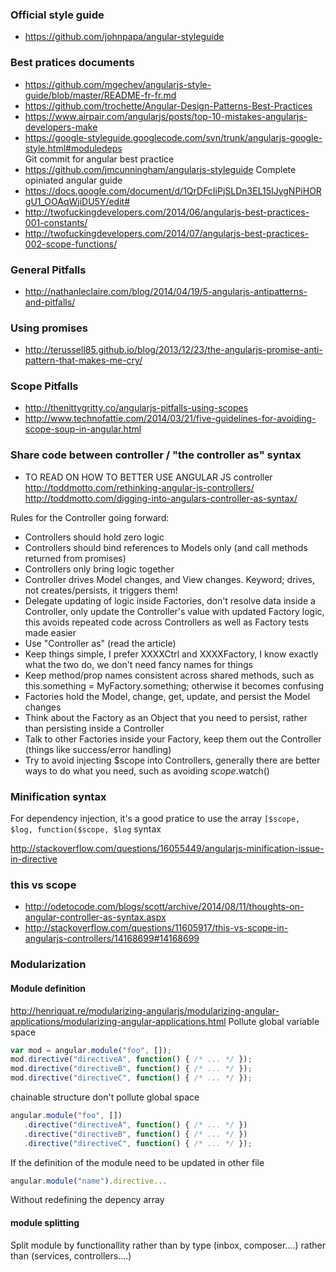 ### Official style guide 
*  https://github.com/johnpapa/angular-styleguide

### Best pratices documents 
* https://github.com/mgechev/angularjs-style-guide/blob/master/README-fr-fr.md
* https://github.com/trochette/Angular-Design-Patterns-Best-Practices
* https://www.airpair.com/angularjs/posts/top-10-mistakes-angularjs-developers-make
* https://google-styleguide.googlecode.com/svn/trunk/angularjs-google-style.html#moduledeps    
Git commit for angular best practice
* https://github.com/jmcunningham/angularjs-styleguide Complete opiniated angular guide
* https://docs.google.com/document/d/1QrDFcIiPjSLDn3EL15IJygNPiHORgU1_OOAqWjiDU5Y/edit#
* http://twofuckingdevelopers.com/2014/06/angularjs-best-practices-001-constants/
* http://twofuckingdevelopers.com/2014/07/angularjs-best-practices-002-scope-functions/
### General Pitfalls

* http://nathanleclaire.com/blog/2014/04/19/5-angularjs-antipatterns-and-pitfalls/

### Using promises 

* http://terussell85.github.io/blog/2013/12/23/the-angularjs-promise-anti-pattern-that-makes-me-cry/

### Scope Pitfalls 

* http://thenittygritty.co/angularjs-pitfalls-using-scopes
* http://www.technofattie.com/2014/03/21/five-guidelines-for-avoiding-scope-soup-in-angular.html

### Share code between controller / "the controller as" syntax 
* TO READ ON HOW TO BETTER USE ANGULAR JS controller    
http://toddmotto.com/rethinking-angular-js-controllers/
http://toddmotto.com/digging-into-angulars-controller-as-syntax/

Rules for the Controller going forward:

* Controllers should hold zero logic
* Controllers should bind references to Models only (and call methods returned from promises)
* Controllers only bring logic together
* Controller drives Model changes, and View changes. Keyword; drives, not creates/persists, it triggers them!
* Delegate updating of logic inside Factories, don't resolve data inside a Controller, only update the Controller's value with updated Factory logic, this avoids repeated code across Controllers as well as Factory tests made easier
* Use "Controller as" (read the article)
* Keep things simple, I prefer XXXXCtrl and XXXXFactory, I know exactly what the two do, we don't need fancy names for things
* Keep method/prop names consistent across shared methods, such as this.something = MyFactory.something; otherwise it becomes confusing
* Factories hold the Model, change, get, update, and persist the Model changes
* Think about the Factory as an Object that you need to persist, rather than persisting inside a Controller
* Talk to other Factories inside your Factory, keep them out the Controller (things like success/error handling)
* Try to avoid injecting $scope into Controllers, generally there are better ways to do what you need, such as avoiding $scope.$watch()

### Minification syntax 

For dependency injection, it's a good pratice to use the array `[$scope, $log, function($scope, $log` syntax

http://stackoverflow.com/questions/16055449/angularjs-minification-issue-in-directive

### this vs scope 
* http://odetocode.com/blogs/scott/archive/2014/08/11/thoughts-on-angular-controller-as-syntax.aspx
* http://stackoverflow.com/questions/11605917/this-vs-scope-in-angularjs-controllers/14168699#14168699

### Modularization 

#### Module definition 

http://henriquat.re/modularizing-angularjs/modularizing-angular-applications/modularizing-angular-applications.html
Pollute global variable space
```` js
var mod = angular.module("foo", []);
mod.directive("directiveA", function() { /* ... */ });
mod.directive("directiveB", function() { /* ... */ });
mod.directive("directiveC", function() { /* ... */ });
````
chainable structure don't pollute global space
```` js
angular.module("foo", [])
   .directive("directiveA", function() { /* ... */ })
   .directive("directiveB", function() { /* ... */ })
   .directive("directiveC", function() { /* ... */ });
````

If the definition of the module need to be updated in other file 
```` js
angular.module("name").directive...
````
Without redefining the depency array 

#### module splitting 

Split module by functionallity rather than by type (inbox, composer....) rather than (services, controllers....)